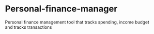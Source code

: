 # Personal-finance-manager
Personal finance management tool that tracks spending, income budget and tracks transactions

